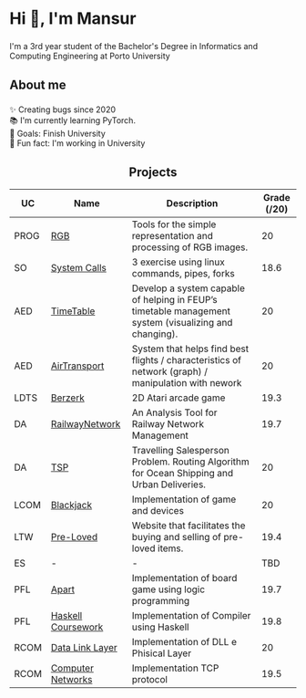 <h1 align="left">Hi 👋, I'm Mansur</h1>

###

<p align="left">I'm a 3rd year student of the Bachelor's Degree in Informatics and Computing Engineering at Porto University</p>

###

<h2 align="left">About me</h2>

###

<p align="left">✨ Creating bugs since 2020<br>📚 I'm currently learning PyTorch.<br>🎯 Goals: Finish University<br>🎲 Fun fact: I'm working in University</p>

###


<h2 align = "center" >Projects</h2>
<p align = "center">

| UC   | Name      | Description                                                                                                                                                   | Grade (/20) |              
|------|-----------|---------------------------------------------------------------------------------------------------------------------------------------------------------------|-------------|
| PROG | [RGB](https://github.com/Mansur-Mustafin/PROG-rgb) | Tools for the simple representation and processing of RGB images.                                                    | 20          |  
| SO   | [System Calls](https://github.com/Mansur-Mustafin/SO-SystemCalls) | 3 exercise using linux commands, pipes, forks                                                         | 18.6        |
| AED  | [TimeTable](https://github.com/Mansur-Mustafin/AED-TimeTable) | Develop a system capable of helping in FEUP’s timetable management system (visualizing and changing).     | 20          |
| AED  | [AirTransport](https://github.com/Mansur-Mustafin/AED-AirTransport) | System that helps find best flights / characteristics of network (graph) / manipulation with nework | 20          |
| LDTS | [Berzerk](https://github.com/Mansur-Mustafin/LDTS-berzerk) | 2D Atari arcade game                                                                                         | 19.3        |  
| DA   | [RailwayNetwork](https://github.com/Mansur-Mustafin/DA-RailwayNetwork) | An Analysis Tool for Railway Network Management                                                  | 19.7        | 
| DA   | [TSP](https://github.com/Mansur-Mustafin/DA-tsp) | Travelling Salesperson Problem. Routing Algorithm for Ocean Shipping and Urban Deliveries.                             | 20          |
| LCOM | [Blackjack](https://github.com/Mansur-Mustafin/LCOM-Blackjack) | Implementation of game and devices                                                                       | 20          |
| LTW  | [Pre-Loved](https://github.com/Mansur-Mustafin/LTW-Pre-Loved) | Website that facilitates the buying and selling of pre-loved items.                                       | 19.4        |
| ES   | - | -                                                                                                                                                                     | TBD         |
| PFL  | [Apart](https://github.com/Mansur-Mustafin/PFL-Apart) | Implementation of board game using logic programming                                                              | 19.7        |
| PFL  | [Haskell Coursework](https://github.com/Mansur-Mustafin/PFL-Coursework-Haskell) | Implementation of Compiler using Haskell                                                | 19.8        |
| RCOM | [Data Link Layer](https://github.com/Mansur-Mustafin/RCOM-DataLinkProtocol) | Implementation of DLL e Phisical Layer                                                      | 20          |
| RCOM | [Computer Networks](https://github.com/Mansur-Mustafin/RCOM-Computer-Networks) | Implementation TCP protocol                                                              | 19.5        |

<!--- | BD   | [Football League]() | -                                                                                                                                                   | 18.8        | -->
</p>

